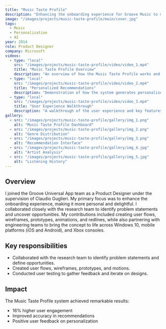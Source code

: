 ```yaml
---
title: "Music Taste Profile"
description: "Enhancing the onboarding experience for Groove Music to make it more personal and engaging"
image: "/images/projects/music-taste-profile/main/cover.jpg"
tags:
  - Music
  - Personalization
  - AI
year: 2014
role: Product Designer
company: Microsoft
videos:
  - type: "local"
    src: "/images/projects/music-taste-profile/video/video_1.mp4"
    title: "Music Taste Profile Overview"
    description: "An overview of how the Music Taste Profile works and helps users discover new music"
  - type: "local"
    src: "/images/projects/music-taste-profile/video/video_2.mp4"
    title: "Personalized Recommendations"
    description: "Demonstration of how the system generates personalized music recommendations"
  - type: "local"
    src: "/images/projects/music-taste-profile/video/video_3.mp4"
    title: "User Experience Walkthrough"
    description: "A walkthrough of the user experience and key features"
gallery:
  - src: "/images/projects/music-taste-profile/gallery/img_1.png"
    alt: "Music Taste Profile Dashboard"
  - src: "/images/projects/music-taste-profile/gallery/img_2.png"
    alt: "Genre Distribution"
  - src: "/images/projects/music-taste-profile/gallery/img_3.png"
    alt: "Recommendation Interface"
  - src: "/images/projects/music-taste-profile/gallery/img_4.jpg"
    alt: "Artist Analysis"
  - src: "/images/projects/music-taste-profile/gallery/img_5.jpg"
    alt: "Listening History"
---
```


## Overview

I joined the Groove Universal App team as a Product Designer under the supervision of Claudio Guglieri. My primary focus was to enhance the onboarding experience, making it more personal and delightful. I collaborated closely with the research team to identify problem statements and uncover opportunities. My contributions included creating user flows, wireframes, prototypes, animations, and redlines, while also partnering with engineering teams to bring the concept to life across Windows 10, mobile platforms (iOS and Android), and Xbox consoles.

## Key responsibilities

- Collaborated with the research team to identify problem statements and define opportunities.
- Created user flows, wireframes, prototypes, and motions.
- Conducted user testing to gather feedback and iterate on designs.

## Impact

The Music Taste Profile system achieved remarkable results:
- 16% higher user engagement
- Improved accuracy in recommendations
- Positive user feedback on personalization
